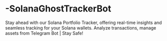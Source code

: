 # -SolanaGhostTrackerBot
Stay ahead with our Solana Portfolio Tracker, offering real-time insights and seamless tracking for your Solana wallets. Analyze transactions, manage assets from Telegram Bot | Stay Safe!
